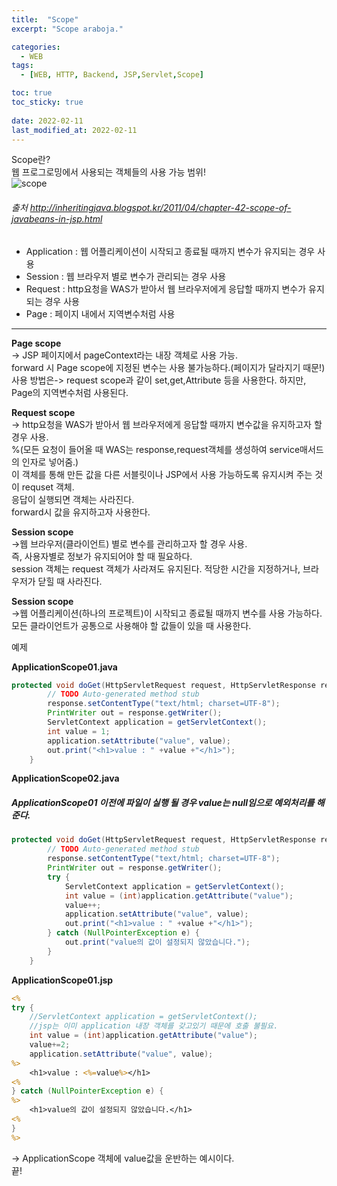 ```yaml
---
title:  "Scope"
excerpt: "Scope araboja."

categories:
  - WEB
tags:
  - [WEB, HTTP, Backend, JSP,Servlet,Scope]

toc: true
toc_sticky: true
 
date: 2022-02-11
last_modified_at: 2022-02-11
---
```

Scope란?   
웹 프로그로밍에서 사용되는 객체들의 사용 가능 범위!   
![scope](https://cphinf.pstatic.net/mooc/20180129_297/1517205425406SvaC6_JPEG/2_5_1_scope_.jpg)
   
###### 출처 http://inheritingjava.blogspot.kr/2011/04/chapter-42-scope-of-javabeans-in-jsp.html   

* Application : 웹 어플리케이션이 시작되고 종료될 때까지 변수가 유지되는 경우 사용
* Session : 웹 브라우저 별로 변수가 관리되는 경우 사용
* Request : http요청을 WAS가 받아서 웹 브라우저에게 응답할 때까지 변수가 유지되는 경우 사용
* Page : 페이지 내에서 지역변수처럼 사용

* * *
**Page scope**   
-> JSP 페이지에서 pageContext라는 내장 객체로 사용 가능.   
forward 시 Page scope에 지정된 변수는 사용 불가능하다.(페이지가 달라지기 때문!)   
사용 방법은-> request scope과 같이 set,get,Attribute 등을 사용한다.
하지만, Page의 지역변수처럼 사용된다.      
   
**Request scope**   
-> http요청을 WAS가 받아서 웹 브라우저에게 응답할 때까지 변수값을 유지하고자 할 경우 사용.   
%(모든 요청이 들어올 때 WAS는 response,request객체를 생성하여 service매서드의 인자로 넣어줌.)   
이 객체를 통해 만든 값을 다른 서블릿이나 JSP에서 사용 가능하도록 유지시켜 주는 것이 requset 객체.   
응답이 실행되면 객체는 사라진다.   
forward시 값을 유지하고자 사용한다.   
   
**Session scope**    
->웹 브라우저(클라이언트) 별로 변수를 관리하고자 할 경우 사용.   
즉, 사용자별로 정보가 유지되어야 할 때 필요하다.   
session 객체는 request 객체가 사라져도 유지된다.
적당한 시간을 지정하거나, 브라우저가 닫힐 때 사라진다.   
   
**Session scope**   
->웹 어플리케이션(하나의 프로젝트)이 시작되고 종료될 때까지 변수를 사용 가능하다.   
 모든 클라이언트가 공통으로 사용해야 할 값들이 있을 때 사용한다.   

예제   

__ApplicationScope01.java__   
```java
protected void doGet(HttpServletRequest request, HttpServletResponse response) throws ServletException, IOException {
		// TODO Auto-generated method stub
		response.setContentType("text/html; charset=UTF-8");
		PrintWriter out = response.getWriter();
		ServletContext application = getServletContext();
		int value = 1;
		application.setAttribute("value", value);
		out.print("<h1>value : " +value +"</h1>");
	}
```   
__ApplicationScope02.java__   
##### ApplicationScope01 이전에 파일이 실행 될 경우 value는 null임으로 예외처리를 해준다.   

```java
protected void doGet(HttpServletRequest request, HttpServletResponse response) throws ServletException, IOException {
		// TODO Auto-generated method stub
		response.setContentType("text/html; charset=UTF-8");
		PrintWriter out = response.getWriter();
		try {
			ServletContext application = getServletContext();
			int value = (int)application.getAttribute("value");
			value++;
			application.setAttribute("value", value);
			out.print("<h1>value : " +value +"</h1>");
		} catch (NullPointerException e) {
			out.print("value의 값이 설정되지 않았습니다.");
		}
	}
  ```   

__ApplicationScope01.jsp__    

```jsp
<%
try {
	//ServletContext application = getServletContext();
	//jsp는 이미 application 내장 객체를 갖고있기 때문에 호출 불필요.
	int value = (int)application.getAttribute("value");
	value+=2;
	application.setAttribute("value", value);
%>
	<h1>value : <%=value%></h1>
<%
} catch (NullPointerException e) {
%>
	<h1>value의 값이 설정되지 않았습니다.</h1>
<% 
}
%>
```
-> ApplicationScope 객체에 value값을 운반하는 예시이다.   
끝!

